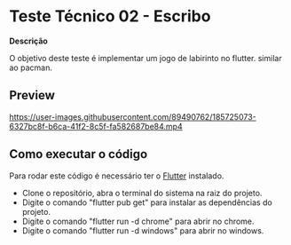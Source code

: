 # Teste Técnico 02 - Escribo

**Descrição**

O objetivo deste teste é implementar um jogo de labirinto no flutter. similar ao pacman.

## Preview

https://user-images.githubusercontent.com/89490762/185725073-6327bc8f-b6ca-41f2-8c5f-fa582687be84.mp4


## Como executar o código

Para rodar este código é necessário ter o [Flutter](https://flutter.dev/) instalado.

- Clone o repositório, abra o terminal do sistema na raiz do projeto.
- Digite o comando "flutter pub get" para instalar as dependências do projeto.
- Digite o comando "flutter run -d chrome" para abrir no chrome.
- Digite o comando "flutter run -d windows" para abrir no windows.
